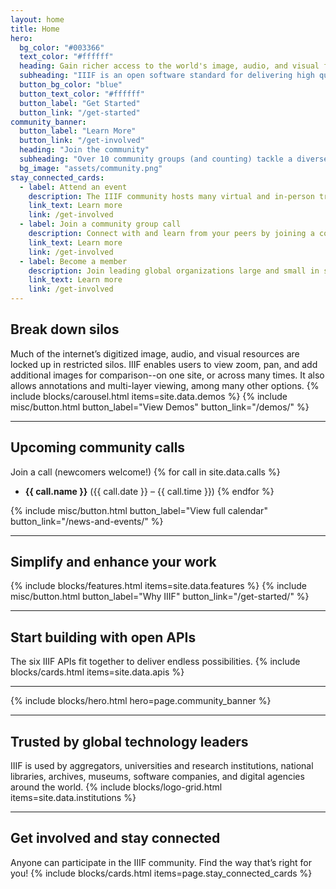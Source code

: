 ```yaml
---
layout: home
title: Home
hero:
  bg_color: "#003366"
  text_color: "#ffffff"
  heading: Gain richer access to the world's image, audio, and visual files
  subheading: "IIIF is an open software standard for delivering high quality, attributed digital objects online at scale. It’s also the international community of people developing and implementing the IIIF APIs. IIIF is stewarded by a consortium."
  button_bg_color: "blue"
  button_text_color: "#ffffff"
  button_label: "Get Started"
  button_link: "/get-started"
community_banner:
  button_label: "Learn More"
  button_link: "/get-involved"
  heading: "Join the community"
  subheading: "Over 10 community groups (and counting) tackle a diverse range of topics relating to the Framework--from crafting new technical specifications and implementing IIIF in specific communities, to conducting outreach."
  bg_image: "assets/community.png"
stay_connected_cards:
  - label: Attend an event
    description: The IIIF community hosts many virtual and in-person trainings, conferences, and other events each year.
    link_text: Learn more
    link: /get-involved
  - label: Join a community group call
    description: Connect with and learn from your peers by joining a community group, or by proposing a new one! Calls are open to everyone.
    link_text: Learn more
    link: /get-involved
  - label: Become a member
    description: Join leading global organizations large and small in supporting the IIIF community’s work by becoming a member of the Consortium.
    link_text: Learn more
    link: /get-involved
---
```


## Break down silos
Much of the internet’s digitized image, audio, and visual resources are locked up in restricted silos. IIIF enables users to view zoom, pan, and add additional images for comparison--on one site, or across many times. It also allows annotations and multi-layer viewing, among many other options.
{% include blocks/carousel.html items=site.data.demos %}
{% include misc/button.html button_label="View Demos" button_link="/demos/" %}

<hr>

## Upcoming community calls
Join a call (newcomers welcome!)
{% for call in site.data.calls %}
- **{{ call.name }}** ({{ call.date }} – {{ call.time }})
{% endfor %}

{% include misc/button.html button_label="View full calendar" button_link="/news-and-events/" %}

<hr>

## Simplify and enhance your work
{% include blocks/features.html items=site.data.features %}
{% include misc/button.html button_label="Why IIIF" button_link="/get-started/" %}

<hr>

## Start building with open APIs
The six IIIF APIs fit together to deliver endless possibilities.
{% include blocks/cards.html items=site.data.apis %}

<hr>
{% include blocks/hero.html hero=page.community_banner %}
<hr>

## Trusted by global technology leaders
IIIF is used by aggregators, universities and research institutions, national libraries, archives, museums, software companies, and digital agencies around the world.
{% include blocks/logo-grid.html items=site.data.institutions %}

<hr>


## Get involved and stay connected
Anyone can participate in the IIIF community. Find the way that’s right for you!
{% include blocks/cards.html items=page.stay_connected_cards %}
